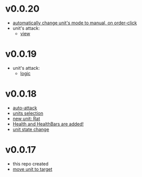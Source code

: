 # v0.0.20
- [automatically change unit's mode to manual, on order-click](https://github.com/rapushka/deck_scaler_rts/pull/19)
- unit's attack:
  - [view](https://github.com/rapushka/deck_scaler_rts/pull/17)

# v0.0.19
- unit's attack:
  - [logic](https://github.com/rapushka/deck_scaler_rts/pull/15)

# v0.0.18
- [auto-attack](https://github.com/rapushka/deck_scaler_rts/pull/7)
- [units selection](https://github.com/rapushka/deck_scaler_rts/pull/4)
- [new unit: Rat](https://github.com/rapushka/deck_scaler_rts/pull/9)
- [Health and HealthBars are added!](https://github.com/rapushka/deck_scaler_rts/pull/11)
- [unit state change](https://github.com/rapushka/deck_scaler_rts/pull/13)

# v0.0.17
- this repo created
- [move unit to target](https://github.com/rapushka/deck_scaler_rts/pull/2)
